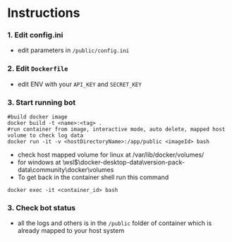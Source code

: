 # Instructions

### 1. Edit config.ini

- edit parameters in `/public/config.ini`

### 2. Edit `Dockerfile`

- edit ENV with your `API_KEY` and `SECRET_KEY`

### 3. Start running bot
```shell
#build docker image
docker build -t <name>:<tag> .
#run container from image, interactive mode, auto delete, mapped host volume to check log data
docker run -it -v <hostDirectoryName>:/app/public <imageId> bash
```
- check host mapped volume for linux at /var/lib/docker/volumes/
- for windows at \\wsl$\docker-desktop-data\version-pack-data\community\docker\volumes 
- To get back in the container shell run this command
```shell
docker exec -it <container_id> bash
```

### 3. Check bot status
- all the logs and others is in the `/public` folder of container which is already mapped to your host system